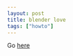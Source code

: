 ```yaml
---
layout: post
title: blender love
tags: ["howto"]
---
```



Go [here](http://www.math.sunysb.edu/~sorin/online-docs/blender/html/book1.html)



